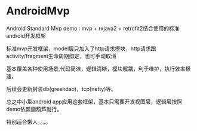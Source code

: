 # AndroidMvp
Android Standard Mvp demo : mvp + rxjava2 + retrofit2结合使用的标准android开发框架

标准mvp开发框架，model层只加入了http请求模块，http请求跟activity/fragment生命周期绑定，也可手动取消

基本覆盖各种使用场景,代码简洁，逻辑清晰，模块解耦，利于维护，执行效率极速。

后续会更新封装db(greendao)，tcp(netty)等。

总之中小型android app应用这套框架，基本只需要开发视图层，逻辑层按照demo依瓢画葫芦就行。

特别适合懒人。。。。
